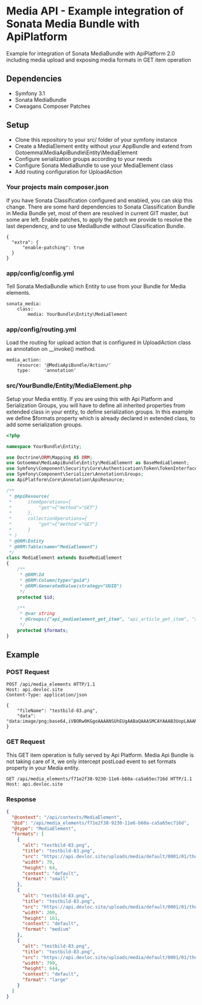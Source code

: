 # Media API - Example integration of Sonata Media Bundle with ApiPlatform
Example for integration of Sonata MediaBundle with ApiPlatform 2.0 including media upload and exposing media formats in GET item operation

## Dependencies

- Symfony 3.1
- Sonata MediaBundle
- Cweagans Composer Patches

## Setup

- Clone this repository to your src/ folder of your symfony instance
- Create a MediaElement entity without your AppBundle and extend from Gotoemma\MediaApiBundle\Entity\MediaElement
- Configure serialization groups according to your needs
- Configure Sonata MediaBundle to use your MediaElement class
- Add routing configuration for UploadAction

### Your projects main composer.json

If you have Sonata Classification configured and enabled, you can skip this change. There are some hard dependencies to Sonata Classification Bundle in Media Bundle yet, most of them are resolved in current GIT master, but some are left. Enable patches, to apply the patch we provide to resolve the last dependency, and to use MediaBundle without Classification Bundle.

```
{ 
  "extra": {
      "enable-patching": true
  }
}
```

### app/config/config.yml

Tell Sonata MediaBundle which Entity to use from your Bundle for Media elements.

```
sonata_media:
    class:
        media: YourBundle\Entity\MediaElement
```

### app/config/routing.yml

Load the routing for upload action that is configured in UploadAction class as annotation on __invoke() method.

```
media_action:
    resource: '@MediaApiBundle/Action/'
    type:     'annotation'
```

### src/YourBundle/Entity/MediaElement.php

Setup your Media entitiy. If you are using this with Api Platform and Serialization Groups, you will have to define all inherited properties from extended class in your entity, to define serialization groups.
In this example we define $formats property which is already declared in extended class, to add some serialization groups.

```php
<?php

namespace YourBundle\Entity;

use Doctrine\ORM\Mapping AS ORM;
use Gotoemma\MediaApiBundle\Entity\MediaElement as BaseMediaElement;
use Symfony\Component\Security\Core\Authentication\Token\TokenInterface;
use Symfony\Component\Serializer\Annotation\Groups;
use ApiPlatform\Core\Annotation\ApiResource;

/**
 * @ApiResource(
 * 		itemOperations={
 * 			"get"={"method"="GET"}
 * 		},
 * 		collectionOperations={
 * 			"get"={"method"="GET"}
 *	 	}
 * )
 * @ORM\Entity
 * @ORM\Table(name="MediaElement")
 */
class MediaElement extends BaseMediaElement
{
	/**
	 * @ORM\Id
	 * @ORM\Column(type="guid")
	 * @ORM\GeneratedValue(strategy="UUID")
	 */
	protected $id;

    /**
     * @var string
     * @Groups({"api_mediaelement_get_item", "api_article_get_item", "api_article_get_collection"})
     */
    protected $formats;
}
```

## Example

### POST Request

```
POST /api/media_elements HTTP/1.1
Host: api.devloc.site
Content-Type: application/json

{
	"fileName": "testbild-83.png",
	"data": "data:image/png;base64,iVBORw0KGgoAAAANSUhEUgAABaQAAASMCAYAAAB3UopLAAAMF2lDQ1BJQ0MgUHJvZmlsZQAASImVlwdUU0kXx+eVFEJCC0RASuhNkF6l9yIgHWyEJEAoIQSCih1ZVHAtqFiwoisgCq4FkLUiioVFsPcNKirKuliwofJNEkD"
}
```

### GET Request

This GET item operation is fully served by Api Platform. Media Api Bundle is not taking care of it, we only intercept postLoad event to set formats property in your Media entity.

```
GET /api/media_elements/f71e2f38-9230-11e6-b60a-ca5a65ec716d HTTP/1.1
Host: api.devloc.site
```

### Response

```json
{
  "@context": "/api/contexts/MediaElement",
  "@id": "/api/media_elements/f71e2f38-9230-11e6-b60a-ca5a65ec716d",
  "@type": "MediaElement",
  "formats": [
    {
      "alt": "testbild-83.png",
      "title": "testbild-83.png",
      "src": "https://api.devloc.site/uploads/media/default/0001/01/thumb_f71e2f38-9230-11e6-b60a-ca5a65ec716d_default_small.png",
      "width": 79,
      "height": 64,
      "context": "default",
      "format": "small"
    },
    {
      "alt": "testbild-83.png",
      "title": "testbild-83.png",
      "src": "https://api.devloc.site/uploads/media/default/0001/01/thumb_f71e2f38-9230-11e6-b60a-ca5a65ec716d_default_medium.png",
      "width": 200,
      "height": 161,
      "context": "default",
      "format": "medium"
    },
    {
      "alt": "testbild-83.png",
      "title": "testbild-83.png",
      "src": "https://api.devloc.site/uploads/media/default/0001/01/thumb_f71e2f38-9230-11e6-b60a-ca5a65ec716d_default_large.png",
      "width": 799,
      "height": 644,
      "context": "default",
      "format": "large"
    }
  ]
}
```